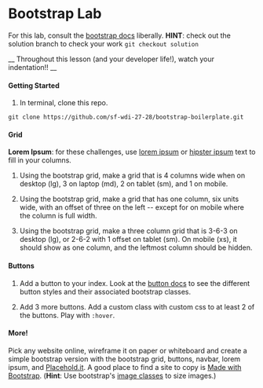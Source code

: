 # Bootstrap Lab

For this lab, consult the [bootstrap docs](http://getbootstrap.com/) liberally. __HINT__: check out the solution branch to check your work `git checkout solution`

__ Throughout this lesson (and your developer life!), watch your indentation!! __
#### Getting Started
1. In terminal, clone this repo.
```
git clone https://github.com/sf-wdi-27-28/bootstrap-boilerplate.git
```

#### Grid
**Lorem Ipsum**: for these challenges, use [lorem ipsum](http://www.lipsum.com/feed/html) or [hipster ipsum](http://hipsum.co/) text to fill in your columns.

1. Using the bootstrap grid, make a grid that is 4 columns wide when on desktop (lg), 3 on laptop (md), 2 on tablet (sm), and 1 on mobile.

1. Using the bootstrap grid, make a grid that has one column, six units wide, with an offset of three on the left -- except for on mobile where the column is full width.

1. Using the bootstrap grid, make a three column grid that is 3-6-3 on desktop (lg), or 2-6-2 with 1 offset on tablet (sm). On mobile (xs), it should show as one column, and the leftmost column should be hidden.

#### Buttons
1. Add a button to your index. Look at the [button docs](http://getbootstrap.com/css/#buttons) to see the different button styles and their associated bootstrap classes.

1. Add 3 more buttons. Add a custom class with custom css to at least 2 of the buttons. Play with `:hover`.

#### More!

Pick any website online, wireframe it on paper or whiteboard and create a simple bootstrap version with the bootstrap grid, buttons, navbar, lorem ipsum, and [Placehold.it](https://placehold.it/). A good place to find a site to copy is [Made with Bootstrap](http://builtwithbootstrap.com/). (**Hint**: Use bootstrap's [image classes](http://getbootstrap.com/css/#images) to size images.)
